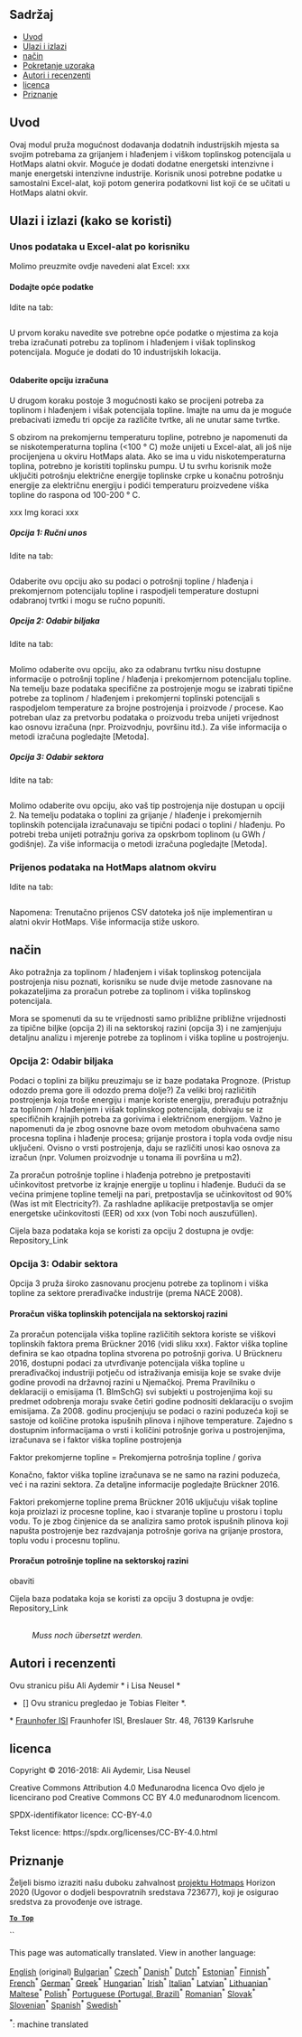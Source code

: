 <h2> Sadržaj </h2><ul><li> <a href="#introduction">Uvod</a> </li><li> <a href="#inputs-and-outputs">Ulazi i izlazi</a> </li><li> <a href="#method">način</a> </li><li> <a href="#sample-run">Pokretanje uzoraka</a> </li><li> <a href="#authors-and-reviewers">Autori i recenzenti</a> </li><li> <a href="#license">licenca</a> </li><li> <a href="#acknowledgement">Priznanje</a> </li></ul><h2> Uvod </h2><p> Ovaj modul pruža mogućnost dodavanja dodatnih industrijskih mjesta sa svojim potrebama za grijanjem i hlađenjem i viškom toplinskog potencijala u HotMaps alatni okvir. Moguće je dodati dodatne energetski intenzivne i manje energetski intenzivne industrije. Korisnik unosi potrebne podatke u samostalni Excel-alat, koji potom generira podatkovni list koji će se učitati u HotMaps alatni okvir. </p><h2> Ulazi i izlazi (kako se koristi) </h2><h3> Unos podataka u Excel-alat po korisniku </h3><p> Molimo preuzmite ovdje navedeni alat Excel: xxx </p><h4> Dodajte opće podatke </h4><p> Idite na tab: <figure><img alt="" src="https://github.com/HotMaps/hotmaps_wiki/blob/master/Images/cm_add_industry_plant/General_information.PNG"/></figure></p><p> U prvom koraku navedite sve potrebne opće podatke o mjestima za koja treba izračunati potrebu za toplinom i hlađenjem i višak toplinskog potencijala. Moguće je dodati do 10 industrijskih lokacija. </p><figure><img alt="" src="https://github.com/HotMaps/hotmaps_wiki/blob/master/Images/cm_add_industry_plant/General_information_Box.PNG"/></figure><h4> Odaberite opciju izračuna </h4><p> U drugom koraku postoje 3 mogućnosti kako se procijeni potreba za toplinom i hlađenjem i višak potencijala topline. Imajte na umu da je moguće prebacivati između tri opcije za različite tvrtke, ali ne unutar same tvrtke. </p><p> S obzirom na prekomjernu temperaturu topline, potrebno je napomenuti da se niskotemperaturna toplina (&lt;100 ° C) može unijeti u Excel-alat, ali još nije procijenjena u okviru HotMaps alata. Ako se ima u vidu niskotemperaturna toplina, potrebno je koristiti toplinsku pumpu. U tu svrhu korisnik može uključiti potrošnju električne energije toplinske crpke u konačnu potrošnju energije za električnu energiju i podići temperaturu proizvedene viška topline do raspona od 100-200 ° C. </p><p> xxx Img koraci xxx </p><h5> Opcija 1: Ručni unos </h5><p> Idite na tab: <figure><img alt="" src="https://github.com/HotMaps/hotmaps_wiki/blob/master/Images/cm_add_industry_plant/Option1.PNG"/></figure></p><p> Odaberite ovu opciju ako su podaci o potrošnji topline / hlađenja i prekomjernom potencijalu topline i raspodjeli temperature dostupni odabranoj tvrtki i mogu se ručno popuniti. </p><h5> Opcija 2: Odabir biljaka </h5><p> Idite na tab: <figure><img alt="" src="https://github.com/HotMaps/hotmaps_wiki/blob/master/Images/cm_add_industry_plant/Option2.PNG"/></figure></p><p> Molimo odaberite ovu opciju, ako za odabranu tvrtku nisu dostupne informacije o potrošnji topline / hlađenja i prekomjernom potencijalu topline. Na temelju baze podataka specifične za postrojenje mogu se izabrati tipične potrebe za toplinom / hlađenjem i prekomjerni toplinski potencijali s raspodjelom temperature za brojne postrojenja i proizvode / procese. Kao potreban ulaz za pretvorbu podataka o proizvodu treba unijeti vrijednost kao osnovu izračuna (npr. Proizvodnju, površinu itd.). Za više informacija o metodi izračuna pogledajte [Metoda]. </p><h5> Opcija 3: Odabir sektora </h5><p> Idite na tab: <figure><img alt="" src="https://github.com/HotMaps/hotmaps_wiki/blob/master/Images/cm_add_industry_plant/Option3.PNG"/></figure></p><p> Molimo odaberite ovu opciju, ako vaš tip postrojenja nije dostupan u opciji 2. Na temelju podataka o toplini za grijanje / hlađenje i prekomjernih toplinskih potencijala izračunavaju se tipični podaci o toplini / hlađenju. Po potrebi treba unijeti potražnju goriva za opskrbom toplinom (u GWh / godišnje). Za više informacija o metodi izračuna pogledajte [Metoda]. </p><h3> Prijenos podataka na HotMaps alatnom okviru </h3><p> Idite na tab: <figure><img alt="" src="https://github.com/HotMaps/hotmaps_wiki/blob/master/Images/cm_add_industry_plant/Data_Import.PNG"/></figure></p><p> Napomena: Trenutačno prijenos CSV datoteka još nije implementiran u alatni okvir HotMaps. Više informacija stiže uskoro. </p><h2> način </h2><p> Ako potražnja za toplinom / hlađenjem i višak toplinskog potencijala postrojenja nisu poznati, korisniku se nude dvije metode zasnovane na pokazateljima za proračun potrebe za toplinom i viška toplinskog potencijala. </p><p> Mora se spomenuti da su te vrijednosti samo približne približne vrijednosti za tipične biljke (opcija 2) ili na sektorskoj razini (opcija 3) i ne zamjenjuju detaljnu analizu i mjerenje potrebe za toplinom i viška topline u postrojenju. </p><h3> Opcija 2: Odabir biljaka </h3><p> Podaci o toplini za biljku preuzimaju se iz baze podataka Prognoze. (Pristup odozdo prema gore ili odozdo prema dolje?) Za veliki broj različitih postrojenja koja troše energiju i manje koriste energiju, prerađuju potražnju za toplinom / hlađenjem i višak toplinskog potencijala, dobivaju se iz specifičnih krajnjih potreba za gorivima i električnom energijom. Važno je napomenuti da je zbog osnovne baze ovom metodom obuhvaćena samo procesna toplina i hlađenje procesa; grijanje prostora i topla voda ovdje nisu uključeni. Ovisno o vrsti postrojenja, daju se različiti unosi kao osnova za izračun (npr. Volumen proizvodnje u tonama ili površina u m2). </p><p> Za proračun potrošnje topline i hlađenja potrebno je pretpostaviti učinkovitost pretvorbe iz krajnje energije u toplinu i hlađenje. Budući da se većina primjene topline temelji na pari, pretpostavlja se učinkovitost od 90% (Was ist mit Electricity?). Za rashladne aplikacije pretpostavlja se omjer energetske učinkovitosti (EER) od xxx (von Tobi noch auszufüllen). </p><p> Cijela baza podataka koja se koristi za opciju 2 dostupna je ovdje: Repository_Link </p><h3> Opcija 3: Odabir sektora </h3><p> Opcija 3 pruža široko zasnovanu procjenu potrebe za toplinom i viška topline za sektore prerađivačke industrije (prema NACE 2008). </p><h4> Proračun viška toplinskih potencijala na sektorskoj razini </h4><p> Za proračun potencijala viška topline različitih sektora koriste se viškovi toplinskih faktora prema Brückner 2016 (vidi sliku xxx). Faktor viška topline definira se kao otpadna toplina stvorena po potrošnji goriva. U Brückneru 2016, dostupni podaci za utvrđivanje potencijala viška topline u prerađivačkoj industriji potječu od istraživanja emisija koje se svake dvije godine provodi na državnoj razini u Njemačkoj. Prema Pravilniku o deklaraciji o emisijama (1. BImSchG) svi subjekti u postrojenjima koji su predmet odobrenja moraju svake četiri godine podnositi deklaraciju o svojim emisijama. Za 2008. godinu procjenjuju se podaci o razini poduzeća koji se sastoje od količine protoka ispušnih plinova i njihove temperature. Zajedno s dostupnim informacijama o vrsti i količini potrošnje goriva u postrojenjima, izračunava se i faktor viška topline postrojenja </p><p> Faktor prekomjerne topline = Prekomjerna potrošnja topline / goriva </p><p> Konačno, faktor viška topline izračunava se ne samo na razini poduzeća, već i na razini sektora. Za detaljne informacije pogledajte Brückner 2016. </p><p> Faktori prekomjerne topline prema Brückner 2016 uključuju višak topline koja proizlazi iz procesne topline, kao i stvaranje topline u prostoru i toplu vodu. To je zbog činjenice da se analizira samo protok ispušnih plinova koji napušta postrojenje bez razdvajanja potrošnje goriva na grijanje prostora, toplu vodu i procesnu toplinu. </p><h4> Proračun potrošnje topline na sektorskoj razini </h4><p> obaviti </p><p> Cijela baza podataka koja se koristi za opciju 3 dostupna je ovdje: Repository_Link </p><figure><img alt="" src="https://github.com/HotMaps/hotmaps_wiki/blob/master/Images/cm_add_industry_plant/Factors.PNG"/><figcaption> <i><br/> Muss noch übersetzt werden.</i> </figcaption></figure><h2> Autori i recenzenti </h2><p> Ovu stranicu pišu Ali Aydemir * i Lisa Neusel * </p><ul><li> [] Ovu stranicu pregledao je Tobias Fleiter *. </li></ul><p> * <a href="https://isi.fraunhofer.de/">Fraunhofer ISI</a> Fraunhofer ISI, Breslauer Str. 48, 76139 Karlsruhe </p><h2> licenca </h2><p> Copyright © 2016-2018: Ali Aydemir, Lisa Neusel </p><p> Creative Commons Attribution 4.0 Međunarodna licenca Ovo djelo je licencirano pod Creative Commons CC BY 4.0 međunarodnom licencom. </p><p> SPDX-identifikator licence: CC-BY-4.0 </p><p> Tekst licence: https://spdx.org/licenses/CC-BY-4.0.html </p><h2> Priznanje </h2><p> Željeli bismo izraziti našu duboku zahvalnost <a href="https://www.hotmaps-project.eu">projektu Hotmaps</a> Horizon 2020 (Ugovor o dodjeli bespovratnih sredstava 723677), koji je osigurao sredstva za provođenje ove istrage. </p><p><ins> <code><strong><a href="#table-of-contents">To Top</a></strong></code> </ins> </p><p> `` </p>

This page was automatically translated. View in another language:

[English](en-CM-Add-industry-plant) (original) [Bulgarian](bg-CM-Add-industry-plant)<sup>\*</sup>  [Czech](cs-CM-Add-industry-plant)<sup>\*</sup> [Danish](da-CM-Add-industry-plant)<sup>\*</sup> [Dutch](nl-CM-Add-industry-plant)<sup>\*</sup> [Estonian](et-CM-Add-industry-plant)<sup>\*</sup> [Finnish](fi-CM-Add-industry-plant)<sup>\*</sup> [French](fr-CM-Add-industry-plant)<sup>\*</sup> [German](de-CM-Add-industry-plant)<sup>\*</sup> [Greek](el-CM-Add-industry-plant)<sup>\*</sup> [Hungarian](hu-CM-Add-industry-plant)<sup>\*</sup> [Irish](ga-CM-Add-industry-plant)<sup>\*</sup> [Italian](it-CM-Add-industry-plant)<sup>\*</sup> [Latvian](lv-CM-Add-industry-plant)<sup>\*</sup> [Lithuanian](lt-CM-Add-industry-plant)<sup>\*</sup> [Maltese](mt-CM-Add-industry-plant)<sup>\*</sup> [Polish](pl-CM-Add-industry-plant)<sup>\*</sup> [Portuguese (Portugal, Brazil)](pt-CM-Add-industry-plant)<sup>\*</sup> [Romanian](ro-CM-Add-industry-plant)<sup>\*</sup> [Slovak](sk-CM-Add-industry-plant)<sup>\*</sup> [Slovenian](sl-CM-Add-industry-plant)<sup>\*</sup> [Spanish](es-CM-Add-industry-plant)<sup>\*</sup> [Swedish](sv-CM-Add-industry-plant)<sup>\*</sup> 

<sup>\*</sup>: machine translated
